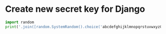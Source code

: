 # Create new secret key for Django

``` python
import random
print('.join([random.SystemRandom().choice('abcdefghijklmnopqrstuvwxyz0123456789!@#$%^&*(-_=+)') for i in range(50)])')
```
